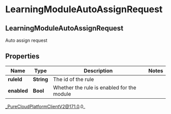 # LearningModuleAutoAssignRequest

## LearningModuleAutoAssignRequest
Auto assign request

## Properties

|Name | Type | Description | Notes|
|------------ | ------------- | ------------- | -------------|
| **ruleId** | **String** | The id of the rule | |
| **enabled** | **Bool** | Whether the rule is enabled for the module | |



_PureCloudPlatformClientV2@171.0.0_
